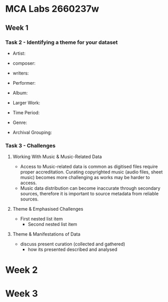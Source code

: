 # MCA Labs 2660237w
##  Week 1
###  Task 2 - Identifying a theme for your dataset
- Artist:
* composer:
+ writers:
- Performer:
* Album:
+ Larger Work:
- Time Period:
* Genre:
+ Archival Grouping:

  

### Task 3 - Challenges 

1. Working With Music & Music-Related Data 
   - Access to Music-related data is common as digitised files require proper accreditation. Curating copyrighted music (audio files, sheet music) becomes more challenging as works may be harder to access. 
   - Music data distribution can become inaccurate through secondary sources, therefore it is important to source metadata from reliable sources. 

2. Theme & Emphasised Challenges
   - First nested list item
     - Second nested list item

3. Theme & Manifestations of Data 
   - discuss present curation (collected and gathered)
     - how its presented described and analysed


# Week 2




# Week 3


